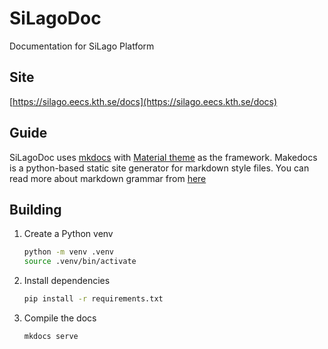 # SiLagoDoc

Documentation for SiLago Platform

## Site

[https://silago.eecs.kth.se/docs](https://silago.eecs.kth.se/docs)

## Guide

SiLagoDoc uses [mkdocs](https://www.mkdocs.org/) with [Material theme](https://squidfunk.github.io/mkdocs-material/) as the framework. Makedocs is a python-based static site generator for markdown style files. You can read more about markdown grammar from [here](https://www.mkdocs.org/user-guide/writing-your-docs/#writing-with-markdown)

## Building

1. Create a Python venv

   ```bash
   python -m venv .venv
   source .venv/bin/activate
   ```

2. Install dependencies

   ```bash
   pip install -r requirements.txt
   ```

3. Compile the docs

   ```bash
   mkdocs serve
   ```

